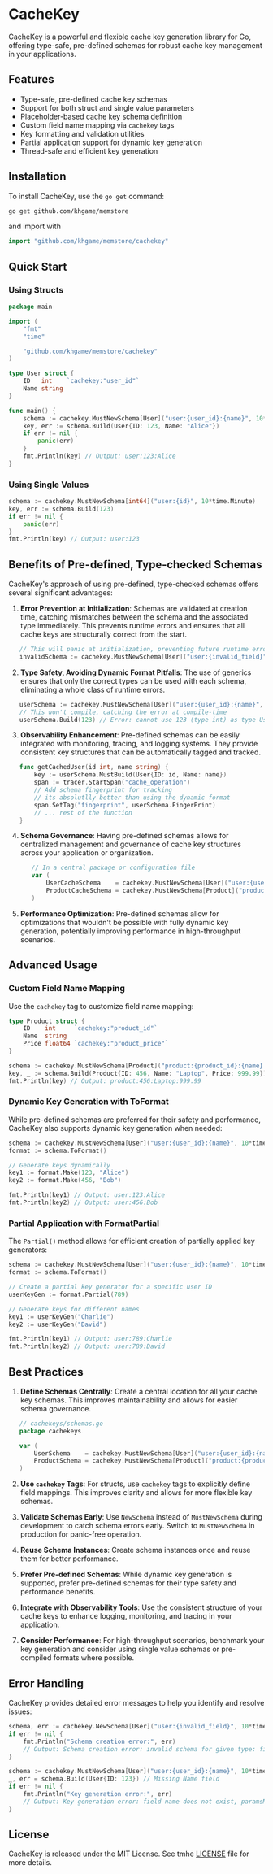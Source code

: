 # CacheKey

CacheKey is a powerful and flexible cache key generation library for Go, 
offering type-safe, pre-defined schemas for robust cache key management 
in your applications.

## Features

- Type-safe, pre-defined cache key schemas
- Support for both struct and single value parameters
- Placeholder-based cache key schema definition
- Custom field name mapping via `cachekey` tags
- Key formatting and validation utilities
- Partial application support for dynamic key generation
- Thread-safe and efficient key generation

## Installation

To install CacheKey, use the `go get` command:

```bash
go get github.com/khgame/memstore
```

and import with
```go
import "github.com/khgame/memstore/cachekey"
```

## Quick Start

### Using Structs

```go
package main

import (
    "fmt"
    "time"

    "github.com/khgame/memstore/cachekey"
)

type User struct {
    ID   int    `cachekey:"user_id"`
    Name string
}

func main() {
    schema := cachekey.MustNewSchema[User]("user:{user_id}:{name}", 10*time.Minute)
    key, err := schema.Build(User{ID: 123, Name: "Alice"})
    if err != nil {
        panic(err)
    }
    fmt.Println(key) // Output: user:123:Alice
}
```

### Using Single Values

```go
schema := cachekey.MustNewSchema[int64]("user:{id}", 10*time.Minute)
key, err := schema.Build(123)
if err != nil {
    panic(err)
}
fmt.Println(key) // Output: user:123
```

## Benefits of Pre-defined, Type-checked Schemas

CacheKey's approach of using pre-defined, type-checked schemas offers several significant advantages:

1. **Error Prevention at Initialization**:
   Schemas are validated at creation time, catching mismatches between the schema and the associated type immediately. This prevents runtime errors and ensures that all cache keys are structurally correct from the start.

```go
   // This will panic at initialization, preventing future runtime errors
   invalidSchema := cachekey.MustNewSchema[User]("user:{invalid_field}", 10*time.Minute)
```

2. **Type Safety, Avoiding Dynamic Format Pitfalls**:
   The use of generics ensures that only the correct types can be used with each schema, eliminating a whole class of runtime errors.

```go
   userSchema := cachekey.MustNewSchema[User]("user:{user_id}:{name}", 10*time.Minute)
   // This won't compile, catching the error at compile-time
   userSchema.Build(123) // Error: cannot use 123 (type int) as type User
```

3. **Observability Enhancement**:
   Pre-defined schemas can be easily integrated with monitoring, tracing, and logging systems. They provide consistent key structures that can be automatically tagged and tracked.

```go
   func getCachedUser(id int, name string) {
       key := userSchema.MustBuild(User{ID: id, Name: name})
       span := tracer.StartSpan("cache_operation")
	   // Add schema fingerprint for tracking
	   // its absolutlly better than using the dynamic format
       span.SetTag("fingerprint", userSchema.FingerPrint) 
       // ... rest of the function
   }
```

4. **Schema Governance**:
   Having pre-defined schemas allows for centralized management and governance of cache key structures across your application or organization.

   ```go
      // In a central package or configuration file
      var (
          UserCacheSchema    = cachekey.MustNewSchema[User]("user:{user_id}:{name}", 10*time.Minute)
          ProductCacheSchema = cachekey.MustNewSchema[Product]("product:{product_id}", 1*time.Hour)
      )
   ```

5. **Performance Optimization**:
   Pre-defined schemas allow for optimizations that wouldn't be possible with fully dynamic key generation, potentially improving performance in high-throughput scenarios.

## Advanced Usage

### Custom Field Name Mapping

Use the `cachekey` tag to customize field name mapping:

```go
type Product struct {
    ID    int     `cachekey:"product_id"`
    Name  string
    Price float64 `cachekey:"product_price"`
}

schema := cachekey.MustNewSchema[Product]("product:{product_id}:{name}:{product_price}", 10*time.Minute)
key, _ := schema.Build(Product{ID: 456, Name: "Laptop", Price: 999.99})
fmt.Println(key) // Output: product:456:Laptop:999.99
```

### Dynamic Key Generation with ToFormat

While pre-defined schemas are preferred for their safety and performance, CacheKey also supports dynamic key generation when needed:

```go
schema := cachekey.MustNewSchema[User]("user:{user_id}:{name}", 10*time.Minute)
format := schema.ToFormat()

// Generate keys dynamically
key1 := format.Make(123, "Alice")
key2 := format.Make(456, "Bob")

fmt.Println(key1) // Output: user:123:Alice
fmt.Println(key2) // Output: user:456:Bob
```

### Partial Application with FormatPartial

The `Partial()` method allows for efficient creation of partially applied key generators:

```go
schema := cachekey.MustNewSchema[User]("user:{user_id}:{name}", 10*time.Minute)
format := schema.ToFormat()

// Create a partial key generator for a specific user ID
userKeyGen := format.Partial(789)

// Generate keys for different names
key1 := userKeyGen("Charlie")
key2 := userKeyGen("David")

fmt.Println(key1) // Output: user:789:Charlie
fmt.Println(key2) // Output: user:789:David
```

## Best Practices

1. **Define Schemas Centrally**: Create a central location for all your cache key schemas. This improves maintainability and allows for easier schema governance.

```go
   // cachekeys/schemas.go
   package cachekeys

   var (
       UserSchema    = cachekey.MustNewSchema[User]("user:{user_id}:{name}", 10*time.Minute)
       ProductSchema = cachekey.MustNewSchema[Product]("product:{product_id}", 1*time.Hour)
   )
```

2. **Use `cachekey` Tags**: For structs, use `cachekey` tags to explicitly define field mappings. This improves clarity and allows for more flexible key schemas.

3. **Validate Schemas Early**: Use `NewSchema` instead of `MustNewSchema` during development to catch schema errors early. Switch to `MustNewSchema` in production for panic-free operation.

4. **Reuse Schema Instances**: Create schema instances once and reuse them for better performance.

5. **Prefer Pre-defined Schemas**: While dynamic key generation is supported, prefer pre-defined schemas for their type safety and performance benefits.

6. **Integrate with Observability Tools**: Use the consistent structure of your cache keys to enhance logging, monitoring, and tracing in your application.

7. **Consider Performance**: For high-throughput scenarios, benchmark your key generation and consider using single value schemas or pre-compiled formats where possible.

## Error Handling

CacheKey provides detailed error messages to help you identify and resolve issues:

```go
schema, err := cachekey.NewSchema[User]("user:{invalid_field}", 10*time.Minute)
if err != nil {
    fmt.Println("Schema creation error:", err)
    // Output: Schema creation error: invalid schema for given type: fields: [user_id name]
}

schema := cachekey.MustNewSchema[User]("user:{user_id}:{name}", 10*time.Minute)
_, err = schema.Build(User{ID: 123}) // Missing Name field
if err != nil {
    fmt.Println("Key generation error:", err)
    // Output: Key generation error: field name does not exist, paramsMap= map[user_id:123]
}
```

## License

CacheKey is released under the MIT License. See tmhe [LICENSE](../LICENSE) file for more details.
